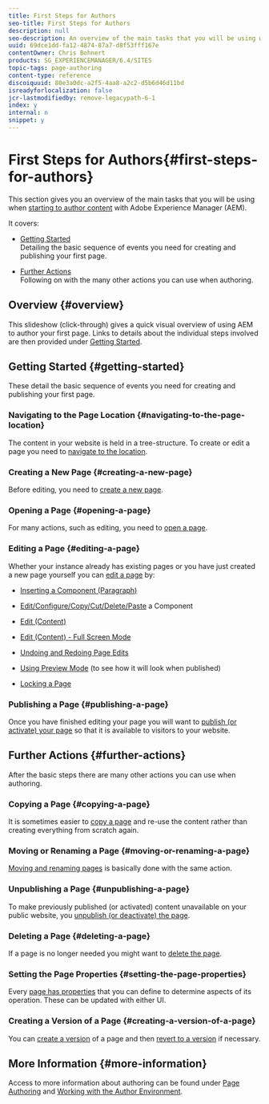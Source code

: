 ```yaml
---
title: First Steps for Authors
seo-title: First Steps for Authors
description: null
seo-description: An overview of the main tasks that you will be using when starting to author content with AEM
uuid: 69dce1dd-fa12-4874-87a7-d8f53fff167e
contentOwner: Chris Bohnert
products: SG_EXPERIENCEMANAGER/6.4/SITES
topic-tags: page-authoring
content-type: reference
discoiquuid: 80e3a0dc-a2f5-4aa8-a2c2-d5b6d46d11bd
isreadyforlocalization: false
jcr-lastmodifiedby: remove-legacypath-6-1
index: y
internal: n
snippet: y
---
```


# First Steps for Authors{#first-steps-for-authors}

This section gives you an overview of the main tasks that you will be using when [starting to author content](../../authoring/using/author.md#conceptofauthoringandpublishing) with Adobe Experience Manager (AEM).

It covers:

* [Getting Started](#gettingstarted)  
  Detailing the basic sequence of events you need for creating and publishing your first page.  

* [Further Actions](#furtheractions)  
  Following on with the many other actions you can use when authoring.

## Overview {#overview}

This slideshow (click-through) gives a quick visual overview of using AEM to author your first page. Links to details about the individual steps involved are then provided under [Getting Started](#gettingstarted).

## Getting Started {#getting-started}

These detail the basic sequence of events you need for creating and publishing your first page.

### Navigating to the Page Location {#navigating-to-the-page-location}

The content in your website is held in a tree-structure. To create or edit a page you need to [navigate to the location](../../authoring/using/basic-handling.md#main-pars-title-14).

### Creating a New Page {#creating-a-new-page}

Before editing, you need to [create a new page](../../authoring/using/managing-pages.md#main-pars-title-0).

### Opening a Page {#opening-a-page}

For many actions, such as editing, you need to [open a page](../../authoring/using/managing-pages.md#main-pars-title-6).

### Editing a Page {#editing-a-page}

Whether your instance already has existing pages or you have just created a new page yourself you can [edit a page](../../authoring/using/editing-content.md) by:

* [Inserting a Component (Paragraph)](../../authoring/using/editing-content.md#main-pars-title-2)
* [Edit/Configure/Copy/Cut/Delete/Paste](../../authoring/using/editing-content.md#main-pars-title-32) a Component
* [Edit (Content)](../../authoring/using/editing-content.md#main-pars-title-12)
* [Edit (Content) - Full Screen Mode](../../authoring/using/editing-content.md#main-pars-title-31)  

* [Undoing and Redoing Page Edits](../../authoring/using/editing-content.md#main-pars-title-19)
* [Using Preview Mode](../../authoring/using/editing-content.md#main-pars-title-196884421) (to see how it will look when published)
* [Locking a Page](../../authoring/using/editing-content.md#main-pars-title-13)

### Publishing a Page {#publishing-a-page}

Once you have finished editing your page you will want to [publish (or activate) your page](../../authoring/using/publishing-pages.md#main-pars-title-10) so that it is available to visitors to your website.

## Further Actions {#further-actions}

After the basic steps there are many other actions you can use when authoring.

### Copying a Page {#copying-a-page}

It is sometimes easier to [copy a page](../../authoring/using/managing-pages.md#main-pars-title-7) and re-use the content rather than creating everything from scratch again.

### Moving or Renaming a Page {#moving-or-renaming-a-page}

[Moving and renaming pages](../../authoring/using/managing-pages.md#main-pars-title-8) is basically done with the same action.

### Unpublishing a Page {#unpublishing-a-page}

To make previously published (or activated) content unavailable on your public website, you [unpublish (or deactivate) the page](../../authoring/using/publishing-pages.md#main-pars-title-5).

### Deleting a Page {#deleting-a-page}

If a page is no longer needed you might want to [delete the page](../../authoring/using/managing-pages.md#main-pars-title-9).

### Setting the Page Properties {#setting-the-page-properties}

Every [page has properties](../../authoring/using/editing-page-properties.md) that you can define to determine aspects of its operation. These can be updated with either UI.

### Creating a Version of a Page {#creating-a-version-of-a-page}

You can [create a version](../../authoring/using/working-with-page-versions.md#main-pars-title-0) of a page and then [revert to a version](../../authoring/using/working-with-page-versions.md#revertingtoapageversion) if necessary.

## More Information {#more-information}

Access to more information about authoring can be found under [Page Authoring](../../authoring/using/page-authoring.md) and [Working with the Author Environment](../../authoring/using/author-environment.md).

